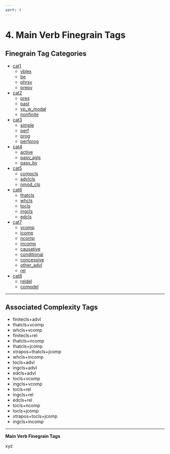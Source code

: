 ```yaml
---
sort: 4
---
```


# 4. Main Verb Finegrain Tags

## Finegrain Tag Categories

- [cat1](4_cat1)
	- [vblex](4_cat1.html#4-1-1-vblex-xyz)
	- [be](4_cat1.html#4-1-2-be-xyz)
	- [phrsv](4_cat1.html#4-1-3-phrsv-xyz)
	- [prepv](4_cat1.html#4-1-4-prepv-xyz)
- [cat2](4_cat2) 
	- [pres](4_cat2.html#4-2-1-pres-xyz)
	- [past](4_cat2.html#4-2-2-past-xyz)
	- [vp_w_modal](4_cat2.html#4-2-3-vp_w_modal-xyz)
	- [nonfinite](4_cat2.html#4-2-4-nonfinite-xyz)
- [cat3](4_cat3)
	- [simple](4_cat3.html#4-3-1-simple-xyz)
	- [perf](4_cat3.html#4-3-2-perf-xyz)
	- [prog](4_cat3.html#4-3-3-prog-xyz)
	- [perfprog](4_cat3.html#4-3-4-perfprog-xyz)
- [cat4](4_cat4)
	- [active](4_cat4.html#4-4-1-active-xyz)
	- [pasv_agls](4_cat4.html#4-4-2-pasv_agls-xyz)
	- [pasv_by](4_cat4.html#4-4-3-pasv_by-xyz)
- [cat5](4_cat5)
	- [compcls](4_cat5.html#4-5-1-compcls-xyz)
	- [advlcls](4_cat5.html#4-5-2-advlcls-xyz)
	- [nmod_cls](4_cat5.html#4-5-3-nmod_cls-xyz)
- [cat6](4_cat6)
	- [thatcls](4_cat6.html#4-6-1-thatcls-xyz)
	- [whcls](4_cat6.html#4-6-2-whcls-xyz)
	- [tocls](4_cat6.html#4-6-3-tocls-xyz)
	- [ingcls](4_cat6.html#4-6-4-ingcls-xyz)
	- [edcls](4_cat6.html#4-6-5-edcls-xyz)
- [cat7](4_cat7)
	- [vcomp](4_cat7.html#4-7-1-vcomp-xyz)
	- [jcomp](4_cat7.html#4-7-2-jcomp-xyz)
	- [ncomp](4_cat7.html#4-7-3-ncomp-xyz)
	- [incomp](4_cat7.html#4-7-4-incomp-xyz)
	- [causative](4_cat7.html#4-7-5-causative-xyz)
	- [conditional](4_cat7.html#4-7-6-conditional-xyz)
	- [concessive](4_cat7.html#4-7-7-concessive-xyz)
	- [other_advl](4_cat7.html#4-7-8-other_advl-xyz)
	- [rel](4_cat7.html#4-7-9-rel-xyz)
- [cat8](4_cat8)
	- [reldel](4_cat8.html#4-8-1-reldel-xyz)
	- [compdel](4_cat8.html#4-8-2-compdel-xyz)


---
## Associated Complexity Tags

- finitecls+advl
- thatcls+vcomp
- whcls+vcomp
- finitecls+rel
- thatcls+ncomp
- thatcls+jcomp
- xtrapos+thatcls+jcomp
- whcls+incomp
- tocls+advl
- ingcls+advl
- edcls+advl
- tocls+vcomp
- ingcls+vcomp
- tocls+rel
- ingcls+rel
- edcls+rel
- tocls+ncomp
- tocls+jcomp
- xtrapos+tocls+jcomp
- ingcls+incomp

---

**Main Verb Finegrain Tags**

xyz